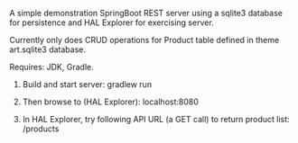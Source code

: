 A simple demonstration SpringBoot REST server using a sqlite3 database for
persistence and HAL Explorer for exercising server.

Currently only does CRUD operations for Product table defined in theme
art.sqlite3 database.

Requires: JDK, Gradle.

1. Build and start server:
   gradlew run

2. Then browse to (HAL Explorer):
   localhost:8080

3. In HAL Explorer, try following API URL (a GET call) to return product list:
   /products
